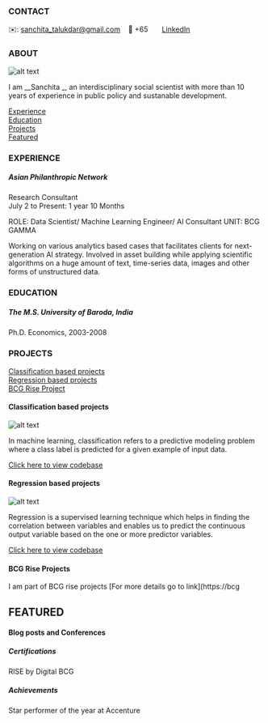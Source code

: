 <!-- CONTACT Section Starts -->
### CONTACT

<!-- Add your details -->
✉️: sanchita_talukdar@gmail.com
&nbsp;&nbsp; 📲 +65
&nbsp;&nbsp;&nbsp;&nbsp;&nbsp; [LinkedIn](https://www.linkedin.com/in/sanchita-talukdar-ph-d-907b281/) 

<!-- CONTACT Section Ends -->

<!-- ABOUT Section Starts -->
### ABOUT
<!-- Add link to your picture -->

![alt text](https://raw.githubusercontent.com/krvishwesh54/Kumar-Vishwesh/main/images/profile.jpg)

<!-- Add your details -->

I am __Sanchita _, an interdisciplinary social scientist with more than 10 years of experience in public policy and sustanable development.


<!-- Add link to the sections -->
[Experience](#experience) <br>
[Education](#education) <br>
[Projects](#projects) <br>
[Featured](#featured) <br> 

<!-- ABOUT Section Ends -->

<!-- EXPERIENCE Section Starts -->
### EXPERIENCE
<!-- Add your details -->
##### Asian Philanthropic Network
Research Consultant<br>
July 2 to Present: 1 year 10 Months

ROLE: Data Scientist/ Machine Learning Engineer/ AI Consultant
UNIT: BCG GAMMA

Working on various analytics based cases that facilitates clients for next-generation AI strategy. Involved in asset building while applying scientific algorithms on a huge amount of text, time-series data, images and other forms of unstructured data.

<!-- EXPERIENCE Section Ends -->

<!-- EDUCATION Section Starts -->
### EDUCATION
<!-- Add your details --> 
##### The M.S. University of Baroda, India
Ph.D. Economics, 2003-2008

<!-- EDUCATION Section Ends -->

<!-- PROJECTS Section Starts -->
### PROJECTS
<!-- Add your details -->

[Classification based projects](#classification-based-projects) <br>
[Regression based projects](#regression-based-projects) <br>
[BCG Rise Project ](#bcg-rise-project) <br>

<!-- Add your details -->

#### Classification based projects
![alt text](https://raw.githubusercontent.com/krvishwesh54/Kumar-Vishwesh/main/images/Classification.png)

In machine learning, classification refers to a predictive modeling problem where a class label is predicted for a given example of input data.

[Click here to view codebase](https://github.com/krvishwesh54/DataScience_DeepLearning_MachineLearning/tree/master/Classification)

#### Regression based projects
![alt text](https://raw.githubusercontent.com/krvishwesh54/Kumar-Vishwesh/main/images/Regression.jpg)

Regression is a supervised learning technique which helps in finding the correlation between variables and enables us to predict the continuous output variable based on the one or more predictor variables.

[Click here to view codebase](https://github.com/krvishwesh54/DataScience_DeepLearning_MachineLearning/tree/master/Regression)


#### BCG Rise Projects
I am part of BCG rise projects
[For more details go to link](https://bcg
<!-- PROJECTS Section Ends -->

<!-- FEATURED Section Starts -->
## FEATURED
<!-- Add your details -->

#### Blog posts and Conferences

##### Certifications
RISE by Digital BCG
##### Achievements
Star performer of the year at Accenture
<!-- FEATURED Section Ends -->

